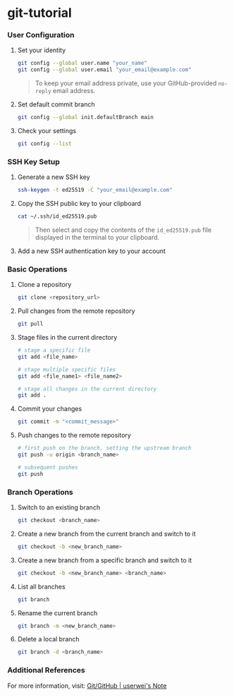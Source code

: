 # git-tutorial

### User Configuration

1. Set your identity
   ```sh
   git config --global user.name "your_name"
   git config --global user.email "your_email@example.com"
   ```
   > To keep your email address private, use your GitHub-provided `no-reply` email address.
2. Set default commit branch
   ```sh
   git config --global init.defaultBranch main
   ```
3. Check your settings
   ```sh
   git config --list
   ```

### SSH Key Setup

1. Generate a new SSH key
   ```sh
   ssh-keygen -t ed25519 -C "your_email@example.com"
   ```
2. Copy the SSH public key to your clipboard

   ```sh
   cat ~/.ssh/id_ed25519.pub
   ```

   > Then select and copy the contents of the `id_ed25519.pub` file displayed in the terminal to your clipboard.

3. Add a new SSH authentication key to your account

### Basic Operations

1. Clone a repository
   ```sh
   git clone <repository_url>
   ```
2. Pull changes from the remote repository
   ```sh
   git pull
   ```
3. Stage files in the current directory

   ```sh
   # stage a specific file
   git add <file_name>

   # stage multiple specific files
   git add <file_name1> <file_name2>

   # stage all changes in the current directory
   git add .
   ```

4. Commit your changes
   ```sh
   git commit -m "<commit_message>"
   ```
5. Push changes to the remote repository

   ```sh
   # first push on the branch, setting the upstream branch
   git push -u origin <branch_name>

   # subsequent pushes
   git push
   ```

### Branch Operations

1. Switch to an existing branch
   ```sh
   git checkout <branch_name>
   ```
2. Create a new branch from the current branch and switch to it
   ```sh
   git checkout -b <new_branch_name>
   ```
3. Create a new branch from a specific branch and switch to it
   ```sh
   git checkout -b <new_branch_name> <branch_name>
   ```
4. List all branches
   ```sh
   git branch
   ```
5. Rename the current branch
   ```sh
   git branch -m <new_branch_name>
   ```
6. Delete a local branch
   ```sh
   git branch -d <branch_name>
   ```

### Additional References

For more information, visit: [Git/GitHub | userwei's Note](https://note.userwei.com/docs/setup/tool/git/)
